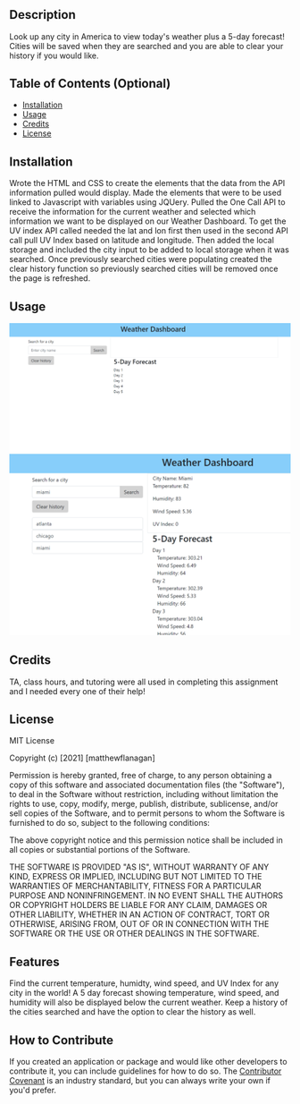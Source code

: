 # <WEATHER-DASHBOARD>

## Description
Look up any city in America to view today's weather plus a 5-day forecast! Cities will be saved when they are searched and you are able to clear your history if you would like. 

## Table of Contents (Optional)
- [Installation](#installation)
- [Usage](#usage)
- [Credits](#credits)
- [License](#license)

## Installation
Wrote the HTML and CSS to create the elements that the data from the API information pulled would display. Made the elements that were to be used linked to Javascript with variables using JQUery. Pulled the One Call API to receive the information for the current weather and selected which information we want to be displayed on our Weather Dashboard. To get the UV index API called needed the lat and lon first then used in the second API call pull UV Index based on latitude and longitude. Then added the local storage and included the city input to be added to local storage when it was searched. Once previously searched cities were populating created the clear history function so previously searched cities will be removed once the page is refreshed. 

## Usage
![First View of Page](assets/weather-dashboard-opening-page.PNG)
![Functionality](assets/functionalview.PNG)

## Credits
TA, class hours, and tutoring were all used in completing this assignment and I needed every one of their help! 

## License
MIT License

Copyright (c) [2021] [matthewflanagan]

Permission is hereby granted, free of charge, to any person obtaining a copy
of this software and associated documentation files (the "Software"), to deal
in the Software without restriction, including without limitation the rights
to use, copy, modify, merge, publish, distribute, sublicense, and/or sell
copies of the Software, and to permit persons to whom the Software is
furnished to do so, subject to the following conditions:

The above copyright notice and this permission notice shall be included in all
copies or substantial portions of the Software.

THE SOFTWARE IS PROVIDED "AS IS", WITHOUT WARRANTY OF ANY KIND, EXPRESS OR
IMPLIED, INCLUDING BUT NOT LIMITED TO THE WARRANTIES OF MERCHANTABILITY,
FITNESS FOR A PARTICULAR PURPOSE AND NONINFRINGEMENT. IN NO EVENT SHALL THE
AUTHORS OR COPYRIGHT HOLDERS BE LIABLE FOR ANY CLAIM, DAMAGES OR OTHER
LIABILITY, WHETHER IN AN ACTION OF CONTRACT, TORT OR OTHERWISE, ARISING FROM,
OUT OF OR IN CONNECTION WITH THE SOFTWARE OR THE USE OR OTHER DEALINGS IN THE
SOFTWARE.

## Features
Find the current temperature, humidty, wind speed, and UV Index for any city in the world! A 5 day forecast showing temperature, wind speed, and humidity will also be displayed below the current weather. Keep a history of the cities searched and have the option to clear the history as well. 

## How to Contribute
If you created an application or package and would like other developers to contribute it, you can include guidelines for how to do so. The [Contributor Covenant](https://www.contributor-covenant.org/) is an industry standard, but you can always write your own if you'd prefer.